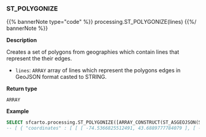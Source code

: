 ### ST_POLYGONIZE

{{% bannerNote type="code" %}}
processing.ST_POLYGONIZE(lines)
{{%/ bannerNote %}}

**Description**

Creates a set of polygons from geographies which contain lines that represent the their edges.

* `lines`: `ARRAY` array of lines which represent the polygons edges in GeoJSON format casted to STRING.

**Return type**

`ARRAY`

**Example**

``` sql
SELECT sfcarto.processing.ST_POLYGONIZE([ARRAY_CONSTRUCT(ST_ASGEOJSON(ST_GEOGRAPHYFROMWKT('LINESTRING(-74.5366825512491 43.6889777784079, -70.7632814028801 42.9679602005825, -70.2005131676838 43.8455720129728, -74.5366825512491 43.6889777784079)'))::STRING,ST_ASGEOJSON(ST_GEOGRAPHYFROMWKT('LINESTRING(-73.9704330709753 35.3953164724094, -72.514071762468 36.5823995124737, -73.3262122666779 41.2706174323278, -73.9704330709753 35.3953164724094)'))::STRING));
-- [ { "coordinates" : [ [ [ -74.5366825512491, 43.6889777784079 ], [ -70.7632814028801, 42.9679602005825 ], [-70.2005131676838, 43.8455720129728 ], [ -74.5366825512491, 43.6889777784079 ] ] ], "type": "Polygon" }, { "coordinates": [ [ [ -73.9704330709753, 35.3953164724094 ], [ -72.514071762468, 36.5823995124737 ], [-73.3262122666779, 41.2706174323278 ], [ -73.9704330709753, 35.3953164724094 ] ] ], "type": "Polygon" } ]
```